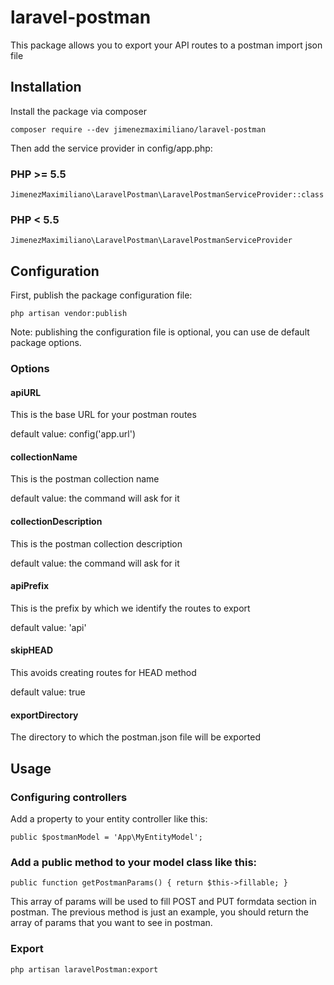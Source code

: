 # laravel-postman
This package allows you to export your API routes to a postman import json file

## Installation

Install the package via composer

`composer require --dev jimenezmaximiliano/laravel-postman`

Then add the service provider in config/app.php:

### PHP >= 5.5

`JimenezMaximiliano\LaravelPostman\LaravelPostmanServiceProvider::class`

### PHP < 5.5

`JimenezMaximiliano\LaravelPostman\LaravelPostmanServiceProvider`

## Configuration

First, publish the package configuration file:

`php artisan vendor:publish`

Note: publishing the configuration file is optional, you can use de default package options.

### Options

#### apiURL
This is the base URL for your postman routes

default value: config('app.url')

#### collectionName
This is the postman collection name

default value: the command will ask for it

#### collectionDescription
This is the postman collection description

default value: the command will ask for it

#### apiPrefix
This is the prefix by which we identify the routes to export

default value: 'api'

#### skipHEAD
This avoids creating routes for HEAD method

default value: true

#### exportDirectory
The directory to which the postman.json file will be exported

## Usage

### Configuring controllers

Add a property to your entity controller like this:

`public $postmanModel = 'App\MyEntityModel';`

### Add a public method to your model class like this:

`
public function getPostmanParams()
{
    return $this->fillable;
}
`

This array of params will be used to fill POST and PUT formdata section in 
postman. The previous method is just an example, you should return the array of 
params that you want to see in postman.

### Export

`php artisan laravelPostman:export`